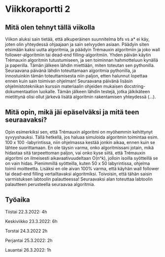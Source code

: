 # Viikkoraportti 2

## Mitä olen tehnyt tällä viikolla

Viikon aluksi sain tietää, että alkuperäinen suunnitelma bfs vs a* ei käy, joten olin yhteydessä ohjaajaan ja sain selvyyden asiaan. Päädyin siten etsimään
kaksi uutta algoritmia, ja päädyin Trémauxin algoritmiin ja joko wall follower-algoritmiin tai dead-end filling-algoritmiin. Yhden päivän käytin Trémauxin
algoritmin tutustumiseen, ja sen toiminnan hahmotteluun kynällä ja paperilla. Tämän jälkeen lähdin miettiään, miten toteutan sen pythonilla. Seuraavana
päivänä lähdin toteuttamaan algoritmia pythonilla, ja innostuinkin tämän toteuttamisesta niin paljon, etten halunnut lopettaa ennen kuin sain toimivan
ohjelman! Seuraavana päivänä lisäsin ohjelmistotekniikan kurssin materiaalin ohjeiden mukaisen docstring-dokumentaation luokalle. Tämän jälkeen lähdin
testejä, jotka jälkikäteen mietittynä olisi ollut järkevä lisätä algoritmin rakentamisen yhteydessä (...).

## Mitä opin, mikä jäi epäselväksi ja mitä teen seuraavaksi?

Opin esimerkiksi sen, että Trémauxin algoritmi on myöhemmin kehittynyt syvyyshauksi. Tällä hetkellä, jos haluaa simuloida algoritmin toimintaa esim. 100 x 100 -labyrintissa, niin
ohjelmassa kestää jonkin aikaa, ennen kuin se lähtee suorittamaan. En ole täysin varma, onko algoritmissani jotain, mikä hidastaa sitä tarpeettoman paljon,
vai onko kyse siitä, että Trémauxin algoritmi on ilmeisesti aikavaativuudeltaan O(n^k), jolloin isoilla syötteillä se on vain hidas. Pienimmillä syötteilla,
kuten 50 x 50 labyrintissa, ohjelma toimii moitteetta. Lisäksi en ole aivan 100% varma, että käyhän wall follower tai dead-end filling vertailtavaksi 
algoritmiksi. Toivoisin, että tähän saisin varmistuksen labtoolin palautteessa! Seuraavaksi alan toteuttaa labtoolin palautteen perusteella 
seuraavaa algoritmia.

## Työaika
Tiistai 22.3.2022: 4h

Keskiviikko 23.3.2022: 6h

Torstai 24.3.2022 2h

Perjantai 25.3.2022: 2h

Lauantai 26.3.2022: 1h
